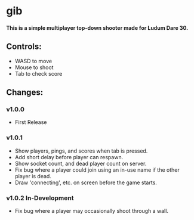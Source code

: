 gib
===

#### This is a simple multiplayer top-down shooter made for Ludum Dare 30. ####

## Controls: ##

- WASD to move
- Mouse to shoot
- Tab to check score

## Changes: ##

### v1.0.0 ###

- First Release

### v1.0.1 ###

- Show players, pings, and scores when tab is pressed.
- Add short delay before player can respawn.
- Show socket count, and dead player count on server.
- Fix bug where a player could join using an in-use name if the other player is dead.
- Draw 'connecting', etc. on screen before the game starts.

### v1.0.2 In-Development ###

- Fix bug where a player may occasionally shoot through a wall.
